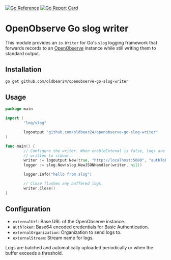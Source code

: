 [![Go Reference](https://pkg.go.dev/badge/github.com/oldbear24/openobserve-go-slog-writer.svg)](https://pkg.go.dev/github.com/oldbear24/openobserve-go-slog-writer)
[![Go Report Card](https://goreportcard.com/badge/github.com/oldbear24/openobserve-go-slog-writer)](https://goreportcard.com/report/github.com/oldbear24/openobserve-go-slog-writer)
# OpenObserve Go slog writer

This module provides an `io.Writer` for Go's `slog` logging framework that forwards records to an [OpenObserve](https://openobserve.ai) instance while still writing them to standard output.

## Installation

```bash
go get github.com/oldbear24/openobserve-go-slog-writer
```

## Usage

```go
package main

import (
        "log/slog"

        logoutput "github.com/oldbear24/openobserve-go-slog-writer"
)

func main() {
        // Configure the writer. When enableExtenal is false, logs are only
        // written to stdout.
        writer := logoutput.New(true, "http://localhost:5080", "authToken", "org", "stream")
        logger := slog.New(slog.NewJSONHandler(writer, nil))

        logger.Info("hello from slog")

        // Close flushes any buffered logs.
        writer.Close()
}
```

## Configuration

- `externalUrl`: Base URL of the OpenObserve instance.
- `authToken`: Base64 encoded credentials for Basic Authentication.
- `externalOrganization`: Organization to send logs to.
- `externalStream`: Stream name for logs.

Logs are batched and automatically uploaded periodically or when the buffer exceeds a threshold.

